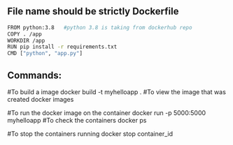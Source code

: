 ## File name should be strictly Dockerfile

```bash
FROM python:3.8   #python 3.8 is taking from dockerhub repo
COPY . /app
WORKDIR /app
RUN pip install -r requirements.txt
CMD ["python", "app.py"]
```

## Commands:

#To build a image
docker build -t myhelloapp .
#To view the image that was created
docker images

#To run the docker image on the container
docker run -p 5000:5000 myhelloapp
#To check the containers
docker ps

#To stop the containers running
docker stop container_id